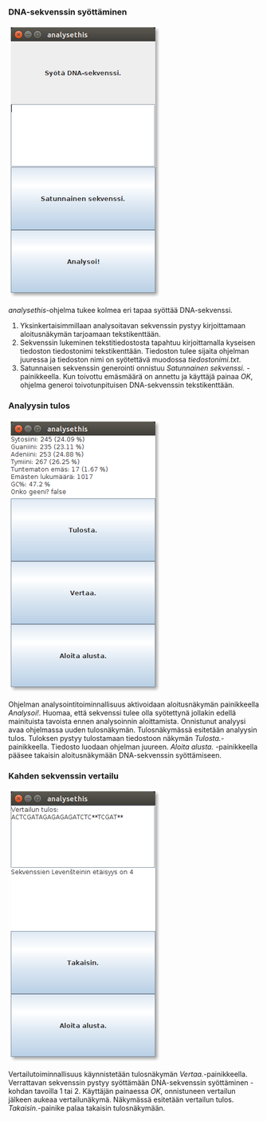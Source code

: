 ### DNA-sekvenssin syöttäminen

![aloitusnäkymä](aloitusnakyma.png)

*analysethis*-ohjelma tukee kolmea eri tapaa syöttää DNA-sekvenssi.

1. Yksinkertaisimmillaan analysoitavan sekvenssin pystyy kirjoittamaan aloitusnäkymän tarjoamaan tekstikenttään.
2. Sekvenssin lukeminen tekstitiedostosta tapahtuu kirjoittamalla kyseisen tiedoston tiedostonimi tekstikenttään. Tiedoston tulee sijaita ohjelman juuressa ja tiedoston nimi on syötettävä muodossa *tiedostonimi.txt*.
3. Satunnaisen sekvenssin generointi onnistuu *Satunnainen sekvenssi.* -painikkeella. Kun toivottu emäsmäärä on annettu ja käyttäjä painaa *OK*, ohjelma generoi toivotunpituisen DNA-sekvenssin tekstikenttään.

### Analyysin tulos

![tulosnäkymä](tulosnakyma.png)

Ohjelman analysointitoiminnallisuus aktivoidaan aloitusnäkymän painikkeella *Analysoi!*. Huomaa, että sekvenssi tulee olla syötettynä jollakin edellä mainituista tavoista ennen analysoinnin aloittamista. Onnistunut analyysi avaa ohjelmassa uuden tulosnäkymän. Tulosnäkymässä esitetään analyysin tulos. Tuloksen pystyy tulostamaan tiedostoon näkymän *Tulosta.*-painikkeella. Tiedosto luodaan ohjelman juureen. *Aloita alusta.* -painikkeella pääsee takaisin aloitusnäkymään DNA-sekvenssin syöttämiseen.

### Kahden sekvenssin vertailu

![vertailunäkymä](vertailunakyma.png)

Vertailutoiminnallisuus käynnistetään tulosnäkymän *Vertaa.*-painikkeella. Verrattavan sekvenssin pystyy syöttämään DNA-sekvenssin syöttäminen -kohdan tavoilla 1 tai 2. Käyttäjän painaessa *OK*, onnistuneen vertailun jälkeen aukeaa vertailunäkymä. Näkymässä esitetään vertailun tulos. *Takaisin.*-painike palaa takaisin tulosnäkymään.
